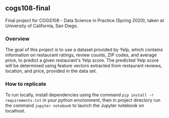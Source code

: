 ## cogs108-final
Final project for COGS108 - Data Science in Practice (Spring 2020), taken at University of California, San Diego.

### Overview
The goal of this project is to use a dataset provided by Yelp, which contains information on restaurant ratings, review counts, ZIP codes, and average price, to predict a given restaurant's Yelp score. The predicted Yelp score will be determined using feature vectors extracted from restaurant reviews, location, and price, provided in the data set.

### How to replicate
To run locally, install dependencies using the command `pip install -r requirements.txt` in your python environment, then in project directory run the command `jupyter notebook` to launch the Jupyter notebook on localhost.
